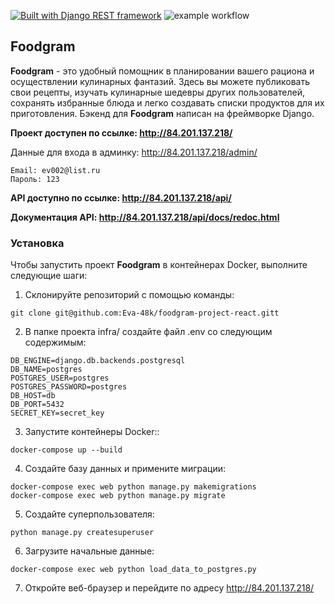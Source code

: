 [![Built with Django REST framework](https://img.shields.io/badge/Built_with-Django_REST_framework-green.svg)](https://www.django-rest-framework.org/)
![example workflow](https://github.com/Eva-48k/yamdb_final/actions/workflows/yamdb_workflow.yml/badge.svg)

## Foodgram

**Foodgram** - это удобный помощник в планировании вашего рациона и осуществлении кулинарных фантазий. Здесь вы можете публиковать свои рецепты, изучать кулинарные шедевры других пользователей, сохранять избранные блюда и легко создавать списки продуктов для их приготовления.
Бэкенд для **Foodgram** написан на фреймворке Django.

**Проект доступен по ссылке: http://84.201.137.218/**

Данные для входа в админку: http://84.201.137.218/admin/
```
Email: ev002@list.ru
Пароль: 123
```
**API доступно по ссылке: http://84.201.137.218/api/**

**Документация API: http://84.201.137.218/api/docs/redoc.html**


### Установка

Чтобы запустить проект **Foodgram** в контейнерах Docker, выполните следующие шаги:

1. Склонируйте репозиторий с помощью команды:

```
git clone git@github.com:Eva-48k/foodgram-project-react.gitt
```

2. В папке проекта infra/ создайте файл .env со следующим содержимым:

```
DB_ENGINE=django.db.backends.postgresql
DB_NAME=postgres
POSTGRES_USER=postgres
POSTGRES_PASSWORD=postgres
DB_HOST=db
DB_PORT=5432
SECRET_KEY=secret_key
```

3. Запустите контейнеры Docker::

```
docker-compose up --build
```

4. Создайте базу данных и примените миграции:

```
docker-compose exec web python manage.py makemigrations
docker-compose exec web python manage.py migrate
```

5. Создайте суперпользователя:

```
python manage.py createsuperuser
```

6. Загрузите начальные данные:

```
docker-compose exec web python load_data_to_postgres.py
```

7. Откройте веб-браузер и перейдите по адресу http://84.201.137.218/


